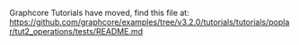 Graphcore Tutorials have moved, find this file at:
https://github.com/graphcore/examples/tree/v3.2.0/tutorials/tutorials/poplar/tut2_operations/tests/README.md
